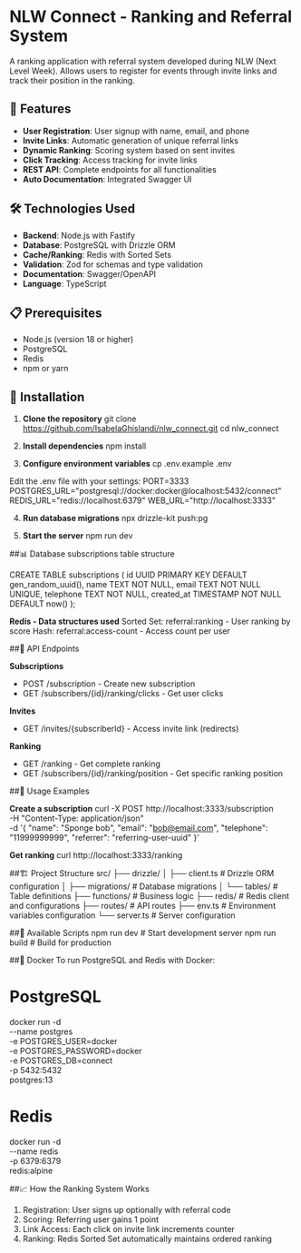 # NLW Connect - Ranking and Referral System

A ranking application with referral system developed during NLW (Next Level Week). Allows users to register for events through invite links and track their position in the ranking.

## 🚀 Features

- **User Registration**: User signup with name, email, and phone
- **Invite Links**: Automatic generation of unique referral links
- **Dynamic Ranking**: Scoring system based on sent invites
- **Click Tracking**: Access tracking for invite links
- **REST API**: Complete endpoints for all functionalities
- **Auto Documentation**: Integrated Swagger UI

## 🛠️ Technologies Used 

- **Backend**: Node.js with Fastify
- **Database**: PostgreSQL with Drizzle ORM
- **Cache/Ranking**: Redis with Sorted Sets
- **Validation**: Zod for schemas and type validation
- **Documentation**: Swagger/OpenAPI
- **Language**: TypeScript

## 📋 Prerequisites

- Node.js (version 18 or higher)
- PostgreSQL
- Redis
- npm or yarn

## 🔧 Installation

1. **Clone the repository**
git clone https://github.com/IsabelaGhislandi/nlw_connect.git
cd nlw_connect

2. **Install dependencies**
npm install

3. **Configure environment variables**
cp .env.example .env

Edit the .env file with your settings:
PORT=3333
POSTGRES_URL="postgresql://docker:docker@localhost:5432/connect"
REDIS_URL="redis://localhost:6379"
WEB_URL="http://localhost:3333"

4. **Run database migrations**
npx drizzle-kit push:pg

5. **Start the server**
npm run dev

##📊 Database
subscriptions table structure

CREATE TABLE subscriptions (
  id UUID PRIMARY KEY DEFAULT gen_random_uuid(),
  name TEXT NOT NULL,
  email TEXT NOT NULL UNIQUE,
  telephone TEXT NOT NULL,
  created_at TIMESTAMP NOT NULL DEFAULT now()
);

**Redis - Data structures used**
Sorted Set: referral:ranking - User ranking by score
Hash: referral:access-count - Access count per user

##🔗 API Endpoints

**Subscriptions**
- POST /subscription - Create new subscription
- GET /subscribers/{id}/ranking/clicks - Get user clicks

**Invites**
- GET /invites/{subscriberId} - Access invite link (redirects)

**Ranking**
- GET /ranking - Get complete ranking
- GET /subscribers/{id}/ranking/position - Get specific ranking position

##📝 Usage Examples

**Create a subscription**
curl -X POST http://localhost:3333/subscription \
  -H "Content-Type: application/json" \
  -d '{
    "name": "Sponge bob",
    "email": "bob@email.com",
    "telephone": "11999999999",
    "referrer": "referring-user-uuid"
  }'
  
**Get ranking**
curl http://localhost:3333/ranking

##🏗️ Project Structure
src/
├── drizzle/
│   ├── client.ts          # Drizzle ORM configuration
│   ├── migrations/        # Database migrations
│   └── tables/           # Table definitions
├── functions/            # Business logic
├── redis/               # Redis client and configurations
├── routes/              # API routes
├── env.ts               # Environment variables configuration
└── server.ts            # Server configuration

##🧪 Available Scripts
npm run dev        # Start development server
npm run build      # Build for production

##🐳 Docker
To run PostgreSQL and Redis with Docker:

# PostgreSQL
docker run -d \
  --name postgres \
  -e POSTGRES_USER=docker \
  -e POSTGRES_PASSWORD=docker \
  -e POSTGRES_DB=connect \
  -p 5432:5432 \
  postgres:13

# Redis
docker run -d \
  --name redis \
  -p 6379:6379 \
  redis:alpine

##📈 How the Ranking System Works
1. Registration: User signs up optionally with referral code
2. Scoring: Referring user gains 1 point
3. Link Access: Each click on invite link increments counter
4. Ranking: Redis Sorted Set automatically maintains ordered ranking
